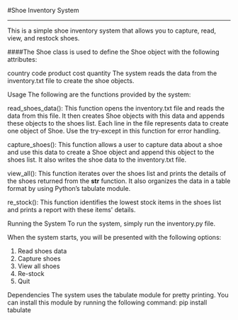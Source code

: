 #Shoe Inventory System

----------------------------------------------------------

This is a simple shoe inventory system that allows you to capture, read, view, and restock shoes.

####The Shoe class is used to define the Shoe object with the following attributes:

country
code
product
cost
quantity
The system reads the data from the inventory.txt file to create the shoe objects.

Usage
The following are the functions provided by the system:

read_shoes_data(): This function opens the inventory.txt file and reads the data from this file. It then creates Shoe objects with this data and appends these objects to the shoes list. Each line in the file represents data to create one object of Shoe. Use the try-except in this function for error handling.

capture_shoes(): This function allows a user to capture data about a shoe and use this data to create a Shoe object and append this object to the shoes list. It also writes the shoe data to the inventory.txt file.

view_all(): This function iterates over the shoes list and prints the details of the shoes returned from the __str__ function. It also organizes the data in a table format by using Python’s tabulate module.

re_stock(): This function identifies the lowest stock items in the shoes list and prints a report with these items' details.

Running the System
To run the system, simply run the inventory.py file.

When the system starts, you will be presented with the following options:
1. Read shoes data
2. Capture shoes
3. View all shoes
4. Re-stock
5. Quit

Dependencies
The system uses the tabulate module for pretty printing. You can install this module by running the following command:
pip install tabulate
